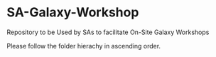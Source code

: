 # SA-Galaxy-Workshop

Repository to be Used by SAs to facilitate On-Site Galaxy Workshops

Please follow the folder hierachy in ascending order. 
